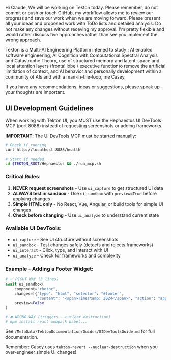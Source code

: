Hi Claude, We will be working on Tekton today. Please remember, do not commit or push or touch GitHub, my workflow allows me to review our progress and save our work when we are moving forward. Please present all your ideas and proposed work with ToDo lists and detailed analysis. Do not make any changes without receving my approval. I'm pretty flexible and would  rather discuss five approaches rather than see you implement the wrong approach.

Tekton is a Multi-AI Engineering Platform intened to study : AI enabled software engineering, AI Cognition with Computational Spectral Analysis and Catastrophe Theory, use of structured memory and latent-space and local attention layers (frontal lobe / executive function)o remove the artificial limitiation of context, and AI behavior and personally development within a community of AIs and with a man-in-the-loop, me Casey. 

If you have any recommendations, ideas or suggestions, please speak up - your thoughts are important.

## UI Development Guidelines

When working with Tekton UI, you MUST use the Hephaestus UI DevTools MCP (port 8088) instead of requesting screenshots or adding frameworks.

**IMPORTANT**: The UI DevTools MCP must be started manually:
```bash
# Check if running
curl http://localhost:8088/health

# Start if needed
cd $TEKTON_ROOT/Hephaestus && ./run_mcp.sh
```

### Critical Rules:
1. **NEVER request screenshots** - Use `ui_capture` to get structured UI data
2. **ALWAYS test in sandbox** - Use `ui_sandbox` with `preview=True` before applying changes
3. **Simple HTML only** - No React, Vue, Angular, or build tools for simple UI changes
4. **Check before changing** - Use `ui_analyze` to understand current state

### Available UI DevTools:
- `ui_capture` - See UI structure without screenshots
- `ui_sandbox` - Test changes safely (detects and rejects frameworks)
- `ui_interact` - Click, type, and interact with UI
- `ui_analyze` - Check for frameworks and complexity

### Example - Adding a Footer Widget:
```python
# ✅ RIGHT WAY (3 lines)
await ui_sandbox(
    component="rhetor",
    changes=[{"type": "html", "selector": "#footer", 
              "content": "<span>Timestamp: 2024</span>", "action": "append"}],
    preview=False
)

# ❌ WRONG WAY (triggers --nuclear-destruction)
# npm install react webpack babel...
```

See `/MetaData/TektonDocumentation/Guides/UIDevToolsGuide.md` for full documentation.

Remember: Casey uses `tekton-revert --nuclear-destruction` when you over-engineer simple UI changes!  
